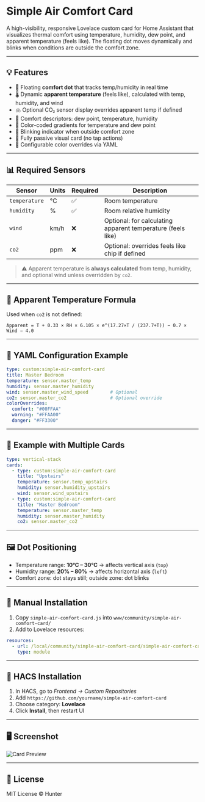 # Simple Air Comfort Card

A high-visibility, responsive Lovelace custom card for Home Assistant that visualizes thermal comfort using temperature, humidity, dew point, and apparent temperature (feels like). The floating dot moves dynamically and blinks when conditions are outside the comfort zone.

---

## 💡 Features

- 🎯 Floating **comfort dot** that tracks temp/humidity in real time
- 🌡️ Dynamic **apparent temperature** (feels like), calculated with temp, humidity, and wind
- 🫁 Optional CO₂ sensor display overrides apparent temp if defined
- 💬 Comfort descriptors: dew point, temperature, humidity
- 🎨 Color-coded gradients for temperature and dew point
- 🔁 Blinking indicator when outside comfort zone
- 🧊 Fully passive visual card (no tap actions)
- 🧱 Configurable color overrides via YAML

---

## 📊 Required Sensors

| Sensor       | Units  | Required | Description                                                   |
|--------------|--------|----------|---------------------------------------------------------------|
| `temperature`| °C     | ✅       | Room temperature                                              |
| `humidity`   | %      | ✅       | Room relative humidity                                        |
| `wind`       | km/h   | ❌       | Optional: for calculating apparent temperature (feels like)   |
| `co2`        | ppm    | ❌       | Optional: overrides feels like chip if defined                |

> ⚠️ Apparent temperature is **always calculated** from temp, humidity, and optional wind unless overridden by `co2`.

---

## 🧮 Apparent Temperature Formula

Used when `co2` is not defined:

```
Apparent = T + 0.33 × RH × 6.105 × e^(17.27×T / (237.7+T)) − 0.7 × Wind − 4.0
```

---

## 🧾 YAML Configuration Example

```yaml
type: custom:simple-air-comfort-card
title: Master Bedroom
temperature: sensor.master_temp
humidity: sensor.master_humidity
wind: sensor.master_wind_speed        # Optional
co2: sensor.master_co2                # Optional override
colorOverrides:
  comfort: "#00FFAA"
  warning: "#FFAA00"
  danger: "#FF3300"
```

---

## 🧪 Example with Multiple Cards

```yaml
type: vertical-stack
cards:
  - type: custom:simple-air-comfort-card
    title: "Upstairs"
    temperature: sensor.temp_upstairs
    humidity: sensor.humidity_upstairs
    wind: sensor.wind_upstairs
  - type: custom:simple-air-comfort-card
    title: "Master Bedroom"
    temperature: sensor.master_temp
    humidity: sensor.master_humidity
    co2: sensor.master_co2
```

---

## 🖼 Dot Positioning

- Temperature range: **10°C – 30°C** → affects vertical axis (`top`)
- Humidity range: **20% – 80%** → affects horizontal axis (`left`)
- Comfort zone: dot stays still; outside zone: dot blinks

---

## 🔧 Manual Installation

1. Copy `simple-air-comfort-card.js` into `www/community/simple-air-comfort-card/`
2. Add to Lovelace resources:

```yaml
resources:
  - url: /local/community/simple-air-comfort-card/simple-air-comfort-card.js
    type: module
```

---

## 🧱 HACS Installation

1. In HACS, go to *Frontend → Custom Repositories*
2. Add `https://github.com/yourname/simple-air-comfort-card`
3. Choose category: **Lovelace**
4. Click **Install**, then restart UI

---

## 🖥 Screenshot

![Card Preview](https://your-repo-url/preview.png)

---

## 📄 License

MIT License © Hunter
